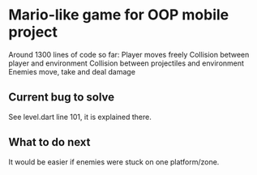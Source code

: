 # Mario-like game for OOP mobile project

Around 1300 lines of code so far:
	Player moves freely
	Collision between player and environment
	Collision between projectiles and environment
	Enemies move, take and deal damage

## Current bug to solve

See level.dart line 101, it is explained there.

## What to do next

It would be easier if enemies were stuck on one platform/zone.
